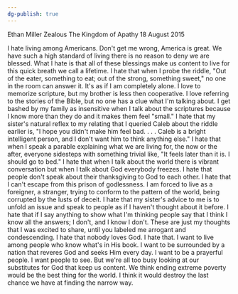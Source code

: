 ```yaml
---
dg-publish: true
---
```

Ethan Miller
Zealous
The Kingdom of Apathy
18 August 2015

I hate living among Americans. Don't get me wrong, America is great. We have such a high standard of living there is no reason to deny we are blessed. What I hate is that all of these blessings make us content to live for this quick breath we call a lifetime. I hate that when I probe the riddle, "Out of the eater, something to eat; out of the strong, something sweet," no one in the room can answer it. It's as if I am completely alone. I love to memorize scripture, but my brother is less then cooperative. I love referring to the stories of the Bible, but no one has a clue what I'm talking about. I get bashed by my family as insensitive when I talk about the scriptures because I know more than they do and it makes them feel "small." I hate that my sister's natural reflex to my relating that I queried Caleb about the riddle earlier is, "I hope you didn't make him feel bad. . . . Caleb is a bright intelligent person, and I don't want him to think anything else." I hate that when I speak a parable explaining what we are living for, the now or the after, everyone sidesteps with something trivial like, "It feels later than it is. I should go to bed." I hate that when I talk about the world there is vibrant conversation but when I talk about God everybody freezes. I hate that people don't speak about their thanksgiving to God to each other. I hate that I can't escape from this prison of godlessness. I am forced to live as a foreigner, a stranger, trying to conform to the pattern of the world, being corrupted by the lusts of deceit. I hate that my sister's advice to me is to unfold an issue and speak to people as if I haven't thought about it before. I hate that if I say anything to show what I'm thinking people say that I think I know all the answers; I don't, and I know I don't. These are just my thoughts that I was excited to share, until you labeled me arrogant and condescending. I hate that nobody loves God. I hate that. I want to live among people who know what's in His book. I want to be surrounded by a nation that reveres God and seeks Him every day. I want to be a prayerful people. I want people to see. But we're all too busy looking at our substitutes for God that keep us content. We think ending extreme poverty would be the best thing for the world. I think it would destroy the last chance we have at finding the narrow way.